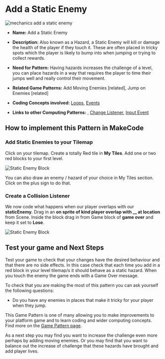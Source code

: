 # Add a Static Enemy

![mechanics add a static enemy](https://raw.githubusercontent.com/mickfuzz/makecode-platformer-101/master/images/patterns/gameMechanics_staticenemies.jpg)

* **Name:** Add a Static Enemy

* **Description:** Also known as a Hazard, a Static Enemy will kill or damage the health of the player if they touch it. These are often placed in tricky spots which the player is likely to bump into when jumping or trying to collect rewards.  

* **Need for Pattern:** Having hazards increases the challenge of a level, you can place hazards in a way that requires the player to time their jumps well and really control their movement.

* **Related Game Patterns:** Add Moving Enemies [related], Jump on Enemies [related]

* **Coding Concepts involved:** [Loops](learningDimensions#loops), [Events](learningDimensions#events)

* **Links to other Computing Patterns:** , [Change Listener](learningDimensions#change-listener), [Input Event](learningDimensions#input-event)  

## How to implement this Pattern in MakeCode


### Add Static Enemies to your Tilemap

Click on your tilemap. Create a totally Red tile in **My Tiles**. Add one or two red blocks to your first level.   

![Static Enemy Block](https://raw.githubusercontent.com/mickfuzz/makecode-platformer-101/master/images/addStaticEnemy_b1.png)

You can also draw an enemy / hazard of your choice in My Tiles section. Click on the plus sign to do that. 

### Create a Collision Listener

We now code what happens when our player overlaps with our **staticEnemy**.
Drag in an **on sprite of kind player overlap with __ at location** from Scene.
Inside the block drag in from Game block of **game over** and keep it set to **Lose**.

![Static Enemy Block](https://raw.githubusercontent.com/mickfuzz/makecode-platformer-101/master/images/addStaticEnemy_b1.png)

## Test your game and Next Steps

Test your game to check that your changes have the desired behaviour and that there are no side effects.
In this case check that each time you add in a red block in your level tilemap/s it should behave as a static hazard. When you touch the enemy the game ends with a Game Over message.


To check that you are making the most of this pattern you can ask yourself the following questions:

* Do you have any enemies in places that make it tricky for your player when they jump.

This Game Pattern is one of many allowing you to make improvements to your platform game and to learn coding and wider computing concepts.
Find more on the [Game Pattern page](gamePatterns.md).

As a next step you may find you want to increase the challenge even more perhaps by adding moving enemies. Or you may find
that you want to balance out the increase of challenge that these hazards have brought and add player lives.
